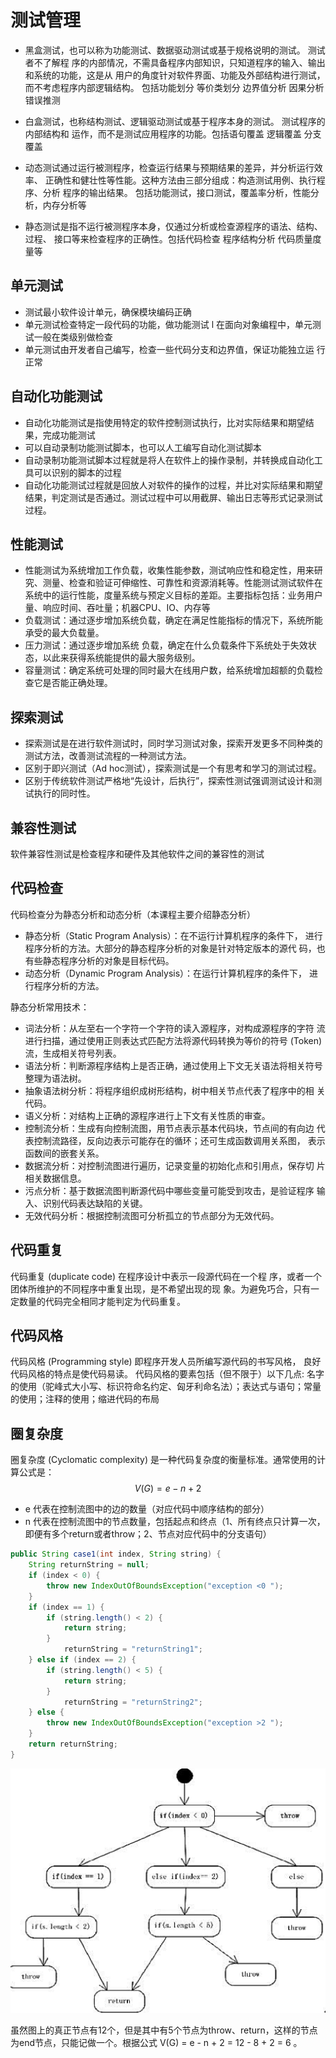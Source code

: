 # 测试管理

- 黑盒测试，也可以称为功能测试、数据驱动测试或基于规格说明的测试。 测试者不了解程 序的内部情况，不需具备程序内部知识，只知道程序的输入、输出和系统的功能，这是从 用户的角度针对软件界面、功能及外部结构进行测试，而不考虑程序内部逻辑结构。 包括功能划分 等价类划分 边界值分析 因果分析 错误推测
- 白盒测试，也称结构测试、逻辑驱动测试或基于程序本身的测试。 测试程序的内部结构和 运作，而不是测试应用程序的功能。包括语句覆盖 逻辑覆盖 分支覆盖

- 动态测试通过运行被测程序，检查运行结果与预期结果的差异，并分析运行效率、 正确性和健壮性等性能。这种方法由三部分组成：构造测试用例、执行程序、分析 程序的输出结果。 包括功能测试，接口测试，覆盖率分析，性能分析，内存分析等
- 静态测试是指不运行被测程序本身，仅通过分析或检查源程序的语法、结构、过程、 接口等来检查程序的正确性。包括代码检查 程序结构分析 代码质量度量等

## 单元测试

- 测试最小软件设计单元，确保模块编码正确 
- 单元测试检查特定一段代码的功能，做功能测试 l 在面向对象编程中，单元测试一般在类级别做检查 
- 单元测试由开发者自己编写，检查一些代码分支和边界值，保证功能独立运 行正常

## 自动化功能测试

- 自动化功能测试是指使用特定的软件控制测试执行，比对实际结果和期望结果，完成功能测试
- 可以自动录制功能测试脚本，也可以人工编写自动化测试脚本
- 自动录制功能测试脚本过程就是将人在软件上的操作录制，并转换成自动化工具可以识别的脚本的过程
- 自动化功能测试过程就是回放人对软件的操作的过程，并比对实际结果和期望结果，判定测试是否通过。测试过程中可以用截屏、输出日志等形式记录测试过程。

## 性能测试

- 性能测试为系统增加工作负载，收集性能参数，测试响应性和稳定性，用来研究、测量、检查和验证可伸缩性、可靠性和资源消耗等。性能测试测试软件在系统中的运行性能，度量系统与预定义目标的差距。主要指标包括：业务用户量、响应时间、吞吐量；机器CPU、IO、内存等
- 负载测试：通过逐步增加系统负载，确定在满足性能指标的情况下，系统所能承受的最大负载量。
- 压力测试：通过逐步增加系统 负载，确定在什么负载条件下系统处于失效状态，以此来获得系统能提供的最大服务级别。
- 容量测试：确定系统可处理的同时最大在线用户数，给系统增加超额的负载检查它是否能正确处理。

## 探索测试

- 探索测试是在进行软件测试时，同时学习测试对象，探索开发更多不同种类的测试方法，改善测试流程的一种测试方法。
- 区别于即兴测试（Ad hoc测试），探索测试是一个有思考和学习的测试过程。
- 区别于传统软件测试严格地“先设计，后执行”，探索性测试强调测试设计和测试执行的同时性。

## 兼容性测试

软件兼容性测试是检查程序和硬件及其他软件之间的兼容性的测试

## 代码检查

代码检查分为静态分析和动态分析（本课程主要介绍静态分析） 

- 静态分析（Static Program Analysis）：在不运行计算机程序的条件下， 进行程序分析的方法。大部分的静态程序分析的对象是针对特定版本的源代 码，也有些静态程序分析的对象是目标代码。 
- 动态分析（Dynamic Program Analysis）：在运行计算机程序的条件下， 进行程序分析的方法。

静态分析常用技术：

- 词法分析：从左至右一个字符一个字符的读入源程序，对构成源程序的字符 流进行扫描，通过使用正则表达式匹配方法将源代码转换为等价的符号 (Token) 流，生成相关符号列表。
- 语法分析：判断源程序结构上是否正确，通过使用上下文无关语法将相关符号整理为语法树。
- 抽象语法树分析：将程序组织成树形结构，树中相关节点代表了程序中的相 关代码。 
- 语义分析：对结构上正确的源程序进行上下文有关性质的审查。 
- 控制流分析：生成有向控制流图，用节点表示基本代码块，节点间的有向边 代表控制流路径，反向边表示可能存在的循环；还可生成函数调用关系图， 表示函数间的嵌套关系。
- 数据流分析：对控制流图进行遍历，记录变量的初始化点和引用点，保存切 片相关数据信息。 
- 污点分析：基于数据流图判断源代码中哪些变量可能受到攻击，是验证程序 输入、识别代码表达缺陷的关键。 
- 无效代码分析：根据控制流图可分析孤立的节点部分为无效代码。

## 代码重复

代码重复 (duplicate code) 在程序设计中表示一段源代码在一个程 序，或者一个团体所维护的不同程序中重复出现，是不希望出现的现 象。为避免巧合，只有一定数量的代码完全相同才能判定为代码重复。

## 代码风格

代码风格 (Programming style) 即程序开发人员所编写源代码的书写风格， 良好代码风格的特点是使代码易读。 代码风格的要素包括（但不限于）以下几点: 名字的使用（驼峰式大小写、标识符命名约定、匈牙利命名法）；表达式与语句；常量的使用；注释的使用；缩进代码的布局

## 圈复杂度

圈复杂度 (Cyclomatic complexity) 是一种代码复杂度的衡量标准。通常使用的计算公式是：
$$
V(G) = e - n + 2
$$

- e 代表在控制流图中的边的数量（对应代码中顺序结构的部分）
- n 代表在控制流图中的节点数量，包括起点和终点（1、所有终点只计算一次，即便有多个return或者throw；2、节点对应代码中的分支语句）

```java
public String case1(int index, String string) {
    String returnString = null;
    if (index < 0) {
    	throw new IndexOutOfBoundsException("exception <0 ");
    }
    if (index == 1) {
        if (string.length() < 2) {
        	return string;
        }
        	returnString = "returnString1";
    } else if (index == 2) {
        if (string.length() < 5) {
        	return string;
        }
        	returnString = "returnString2";
    } else {
    	throw new IndexOutOfBoundsException("exception >2 ");
    }
    return returnString;
}
```

![](./img/qfc.png)

虽然图上的真正节点有12个，但是其中有5个节点为throw、return，这样的节点为end节点，只能记做一个。根据公式 V(G) = e - n + 2 = 12 - 8 + 2 = 6 。
